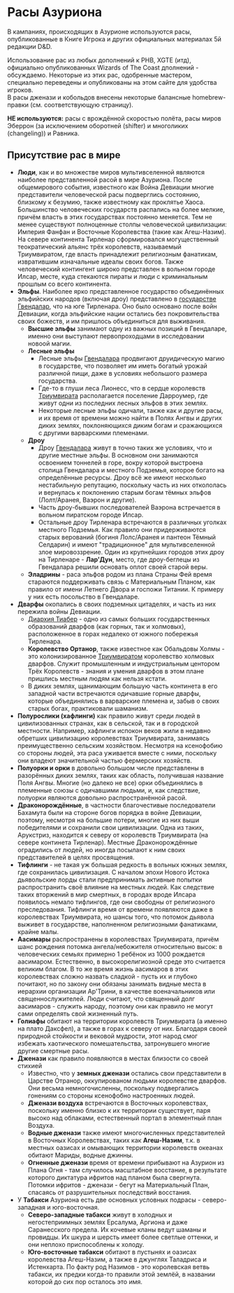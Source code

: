 # Расы Азуриона

В кампаниях, происходящих в Азурионе используются расы, опубликованные в Книге Игрока и других
официальных материалах 5й редакции D&D.  

Использование рас из любых дополнений к PHB, XGTE (итд), официально опубликованных Wizards of The Coast дполнений - обсуждаемо.
Некоторые из этих рас, одобренные мастером, специально переведены и опубликованы на этом сайте для удобства игроков.  
В расы дженази и кобольдов внесены некоторые балансные homebrew-правки (см. соответствующую страницу).

**НЕ используются:** расы с врождённой скоростью полёта, расы миров Эберрон
(за исключением оборотней (shifter) и многоликих (changeling)) и Равника.

## Присутствие рас в мире
- **Люди**, как и во множестве миров мультивселенной являются наиболее представленной расой в мире Азуриона. После общемирового события,
известного как Война Девиации многие представители человеческой расы подверглись состоянию, близкому к безумию, также известному как
проклятье Хаоса. Большинство человеческих государств распались на более мелкие, причём власть в этих государствах постоянно меняется.
Тем не менее существуют полноценные столпы человеческой цивилизации: Империя Фанфан и Восточные Королевства (такие как Агеш-Назим).
На севере континента Тирленар сформировался могущественный теократический альянс трёх королевств, называемый Триумвиратом, где власть
принадлежит религиозным фанатикам, извратившим изначальные идеалы своих богов. Также человеческий контингент широко представлен в
вольном городе Илсар, месте, куда стекаются пираты и люди с криминальным прошлым со всего континента.
- **Эльфы**. Наиболее ярко представленное государство объединённых эльфийских народов (включая дроу) представлено в
[государстве Гвендалар](/locations/gwendalar?id=Гвендалар-объединённое-государство-эльфов), что на юге Тирленара. Оно было основано после войн Девиации, когда эльфийские нации остались без покровительства своих божеств,
и им пришлось объединиться для выживания.
  - **Высшие эльфы** занимают одну из важных позиций в Гвендаларе, именно они выступают первопроходцами в исследовании новоой магии.
  - **Лесные эльфы**
    - Лесные эльфы [Гвендалара](/locations/gwendalar?id=Гвендалар-объединённое-государство-эльфов) продвигают друидическую магию в государстве, что позволяет им иметь богатый урожай различной пищи,
    даже в условиях небольшого размера государства.
    - Где-то в глуши леса Лионесс, что в сердце королевств [Триумвирата](/locations/triumvirat?id=Королевства-Триумвирата) располагается поселение Дарроумер, где живут одни из
    последних лесных эльфов в этих землях.
    - Некоторые лесные эльфы одичали, также как и другие расы, и их время от времени можно найти в Полях Ангвы и других
    диких землях, поклоняющихся диким богам и сражающихся с другими варварскими племенами.
  - **Дроу**
    - Дроу [Гвендалара](/locations/gwendalar?id=Гвендалар-объединённое-государство-эльфов) живут в точно таких же условиях, что и другие местные эльфы. В основном они занимаются освоением тоннелей в горе,
    вокру которой выстроена столица Гвендалара и местного Подземья, которое богато на определённые ресурсы. Дроу всё же имеют несколько
    нестабильную репутацию, поскольку часть из них откололась и вернулась к поклонению старым богам тёмных эльфов (Лолт/Аранея, Ваэрон и другие).
    - Часть дроу-бывших последователей Ваэрона встречается в вольном пиратском городе Илсар.
    - Остальные дроу Тирленара встречаются в различных уголках местного Подземья. Как правило они придерживаются старых верований (богиня Лолс/Аранея и пантеон Тёмный Селдарин) и имеют "традиционное" для мультивселенной злое мировоззрение. Один из крупнейших городов этих дроу на Тирленаре - **Лар'Дун**, место, где дроу-беглецы из Гвендалара решили основать оплот своей старой веры.
  - **Эладрины** - раса эльфов родом из плана Страны Фей время стараются поддерживать связь с Материальным Планом, как правило
  от имени Летнего Двора и госпожи Титании. К примеру у них есть посольство в Гвендаларе.
- **Дварфы** окопались в своих подземных цитаделях, и часть из них пережила войны Девиации.
  - [Диархия Тиабер](/locations/tiaber-diarchy?id=Диархия-Тиабер) - одно из самых больших государственных образований дварфов (как горных, так и холмовых), расположенное в горах недалеко от южного побережья Тирленара.
  - **Королевство Ортанор**, также известное как Обальдовы Холмы - это колонизированное [Триумвиратом](/locations/triumvirat?id=Королевства-Триумвирата) королевство холмовых дварфов.
  Служит промышленным и индустриальным центором Трёх Королевств - знания и умения дварфов в этом плане пришлись местным людям как нельзя
  кстати.
  - В диких землях, щанимающим большую часть континета в его западной части встречаются одичавшие горные дварфы, которые объединялись
  в варварские племена и, забыв о своих старых богах, практиковали шаманизм.
- **Полурослики (хафлинги)** как правило живут среди людей в цивилизованных странах, как в сельской, так и в городской местности. Например, хафлинги испокон веков
жили в недавно обретших цивилизацию королевствах Триумвирата, занимаясь преимущественно сельским хозяйством. Несмотря на ксенофобию со стороны людей, эта раса
уживается вместе с ними, поскольку они владеют значительной частью фермерских хозяйств.
- **Полуорки и орки** в довольно большом числе представлены в разорённых диких землях, таких как область, получившая название Поля Ангвы. Многие (но далеко не все)
орки объединялись в племенные союзы с одичавшими людьми, и, как следствие, полуорки являются довольно распространённой расой.
- **Драконорождённые**, в частности благочестивые последователи Бахамута были на стороне богов порядка в войне Девиации, поэтому, несмотря на большие потери,
многие из них выши победителями и сохранили свои цивилизации. Одна из таких, Арукстриз, находится к северу от королевств Триумвирата  (на севере континета Тирленар).
Местные Драконорождённые оградились от людей, но иногда посылают к ним своих представителей в целях просвящения.
- **Тифлинги** - не такая уж большая редкость в вольных южных землях, где сохранилась цивилизация. С началом эпохи Нового Истока дьявольские
лорды стали предпринимать активные попытки распространить своё влияние на местных людей. Как следствие таких вторжений в мир смертных,
в городах вроде Илсара появилось немало тифлингов, где они свободны от религиозного преследования. Тифлинги время от времени появляются даже
в королевствах Триумвирата, но шансы того, что потомок дьявола выживет в государстве, наполненном религиозными фанатиками, крайне малы.
- **Аасимары** распространены в королевствах Триумвирата, причём шанс рождения потомка ангела/небожителя относительно высок: в человеческих семьях
примерно 1 ребёнок из 1000 рождается аасимаром. Естественно, в высокорелигиозной среде это считается великим благом. В то же время жизнь
аасимаров в этих королевствах сложно назвать сладкой - пусть их и глубоко почитают, но по закону они обязаны занимать видные места
в иерархии организации Ар'Трини, в качестве военачальников или священнослужителей. Люди считают, что священный долг аасимаров - служить народу,
поэтому они как правило не могут сами определять свой жизненный путь.
- **Голиафы** обитают на территории королевств Триумвирата (а именно на плато Даксфел), а также в горах к северу от них. Благодаря своей
природной стойкости и вековой мудрости, этот народ смог избежать хаотического помешательства, затронувшего многие другие смертные расы.
- **Дженази** как правило появляются в местах близости со своей стихией
  - Известно, что у **земных дженази** остались свои представители в Царстве Отранор, оккупированом людьми королевстве дварфов.
  Они весьма немногочисленны, поскольку подвергались гонениям со стороны ксенофобно настроенных людей.
  - **Дженази воздуха** встречаются в Восточных королевствах, поскольку именно близко к их территории существует, паря высоко над облаками,
  естественный портал в элементный план Воздуха.
  - **Водные дженази** также имеют многочисленных представителей в Восточных Королевствах, таких как **Агеш-Назим**, т.к. в местных оазисах и омывающих территории королевств океанах обитают Мариды, водные джинны.
  - **Огненные дженази** время от времени прибывают на Азурион из Плана Огня - там случилось масштабное восстание, в результате которого диктатура ифритов над планом была свергнута. Потомки ифритов - дженази - бегут на Материальный План, спасаясь от разрушительных последствий восстания.
- У **Табакси** Азуриона есть две основных условных подрасы - северо-западная и юго-восточная.
  - **Северо-западные табакси** живут в холодных и  негостеприимных землях Ерсалума, Аргиона и даже Саранесского предела. Их кочевые кланы ведут шаманы и провидцы. Их шкура и шерсть имеет более светлые оттенки, и они неплохо приспособлены к холоду.
  - **Юго-восточные табакси** обитают в пустынях и оазисах королевства Агеш-Назим, а также в джунглях Таладриса и Истенхарта. По факту род Назимов - это королевская ветвь табакси, их предки когда-то правили этой землёй, в названии которой до сих пор осталось это имя.